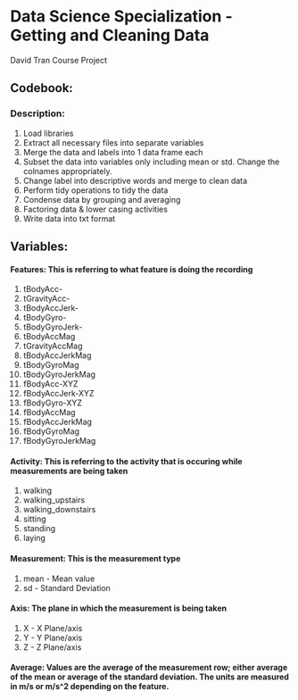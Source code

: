 
Data Science Specialization - Getting and Cleaning Data
==================================================================
David Tran
Course Project

## Codebook:

### Description:

1. Load libraries
2. Extract all necessary files into separate variables
3. Merge the data and labels into 1 data frame each
4. Subset the data into variables only including mean or std. Change the colnames appropriately.
5. Change label into descriptive words and merge to clean data
6. Perform tidy operations to tidy the data
7. Condense data by grouping and averaging
8. Factoring data & lower casing activities
9. Write data into txt format

## Variables:

#### Features: This is referring to what feature is doing the recording
1. tBodyAcc- 
2. tGravityAcc- 
3. tBodyAccJerk-
4. tBodyGyro-
5. tBodyGyroJerk-
6. tBodyAccMag
7. tGravityAccMag
8. tBodyAccJerkMag
9. tBodyGyroMag
10. tBodyGyroJerkMag
11. fBodyAcc-XYZ
12. fBodyAccJerk-XYZ
13. fBodyGyro-XYZ
14. fBodyAccMag
15. fBodyAccJerkMag
16. fBodyGyroMag
17. fBodyGyroJerkMag

#### Activity: This is referring to the activity that is occuring while measurements are being taken
1. walking
2. walking_upstairs
3. walking_downstairs
4. sitting
5. standing
6. laying

#### Measurement: This is the measurement type
1. mean 	- 	Mean value
2. sd 		-	Standard Deviation

#### Axis: The plane in which the measurement is being taken
1. X 		-	X Plane/axis
2. Y 		-	Y Plane/axis
3. Z 		-	Z Plane/axis

#### Average: Values are the average of the measurement row; either average of the mean or average of the standard deviation. The units are measured in m/s or m/s^2 depending on the feature.